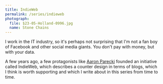 ```yaml
---
title: IndieWeb
permalink: /series/indieweb
photograph:
  file: $23-05-Holland-0996.jpg
  name: Stone Chains
---
```


I work in the IT industry, so it's perhaps not surprising that I'm not a fan boy of Facebook and other social media giants. You don't pay with money, but with your data.

A few years ago, a few protagonists like [Aaron Parecki](https://aaronparecki.com/) founded an initiative called IndieWeb, which describes a counter design in terms of blogs, which I think is worth supporting and which I write about in this series from time to time.
